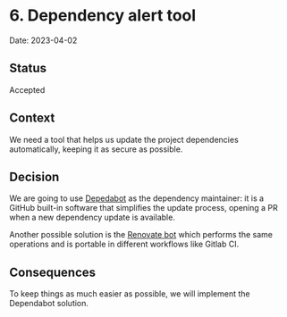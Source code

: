 # 6. Dependency alert tool

Date: 2023-04-02

## Status

Accepted

## Context

We need a tool that helps us update the project dependencies automatically, keeping it as secure as possible.

## Decision

We are going to use [Depedabot](https://github.com/dependabot) as the dependency maintainer: it is a GitHub built-in software that simplifies the update process, opening a PR when a new dependency update is available.

Another possible solution is the [Renovate bot](https://github.com/renovatebot/renovate) which performs the same operations and is portable in different workflows like Gitlab CI.

## Consequences

To keep things as much easier as possible, we will implement the Dependabot solution.
